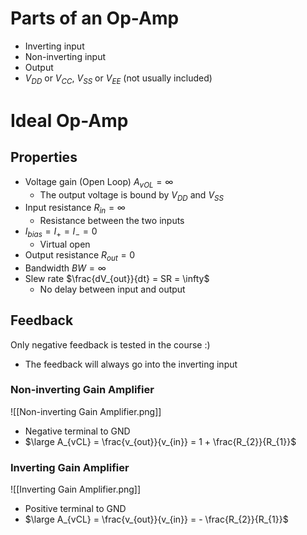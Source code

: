 # Parts of an Op-Amp
- Inverting input
- Non-inverting input
- Output
- $V_{DD}$ or $V_{CC}$, $V_{SS}$ or $V_{EE}$ (not usually included)

# Ideal Op-Amp
## Properties
- Voltage gain (Open Loop) $A_{vOL} = \infty$
	-  The output voltage is bound by $V_{DD}$ and $V_{SS}$
- Input resistance $R_{in} = \infty$
	- Resistance between the two inputs
- $I_{bias} = I_{+} = I_{-} = 0$
	- Virtual open
- Output resistance $R_{out} = 0$
- Bandwidth $BW = \infty$
- Slew rate $\frac{dV_{out}}{dt} = SR = \infty$
	- No delay between input and output
## Feedback
Only negative feedback is tested in the course :)
- The feedback will always go into the inverting input
### Non-inverting Gain Amplifier
![[Non-inverting Gain Amplifier.png]]
- Negative terminal to GND
- $\large A_{vCL} = \frac{v_{out}}{v_{in}} = 1 + \frac{R_{2}}{R_{1}}$
### Inverting Gain Amplifier
![[Inverting Gain Amplifier.png]]
- Positive terminal to GND
- $\large A_{vCL} = \frac{v_{out}}{v_{in}} = - \frac{R_{2}}{R_{1}}$
